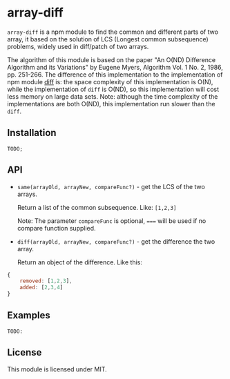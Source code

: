 array-diff
======================

```array-diff``` is a npm module to find the common and different parts of two array, it based on the solution of LCS (Longest common subsequence) problems, widely used in diff/patch of two arrays.

The algorithm of this module is based on the paper "An O(ND) Difference Algorithm and its Variations" by Eugene Myers, Algorithm Vol. 1 No. 2, 1986, pp. 251-266. The difference of this implementation to the implementation of npm module [diff](https://www.npmjs.com/package/diff) is: the space complexity of this implementation is O(N), while the implementation of ```diff``` is O(ND), so this implementation will cost less memory on large data sets. Note: although the time complexity of the implementations are both O(ND), this implementation run slower than the ```diff```.

Installation
---------------------

    TODO;


API
----------------------
* `same(arrayOld, arrayNew, compareFunc?)` - get the LCS of the two arrays.

     Return a list of the common subsequence. Like: ```[1,2,3]```

  Note: The parameter `compareFunc` is optional, `===` will be used if no compare function supplied.

* `diff(arrayOld, arrayNew, compareFunc?)` - get the difference the two array.

    Return an object of the difference. Like this:

```js
{
    removed: [1,2,3],
    added: [2,3,4]
}
```

Examples
----------------------

    TODO:

## License

This module is licensed under MIT.
